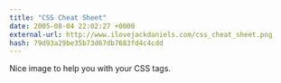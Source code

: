 ```yaml
---
title: "CSS Cheat Sheet"
date: 2005-08-04 22:02:27 +0000
external-url: http://www.ilovejackdaniels.com/css_cheat_sheet.png
hash: 79d93a29be35b73d67db7683fd4c4cdd
---
```


Nice image to help you with your CSS tags.
